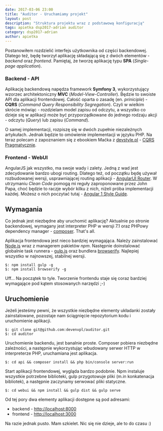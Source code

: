 ```yaml
---
date: 2017-03-06 23:00
title: "Auditor - Uruchamiamy projekt"
layout: post
description: "Struktura projektu wraz z podstawową konfiguracją"
tags: apietka dsp2017-adrian auditor
category: dsp2017-adrian
author: apietka
---
```


Postanowiłem rozdzielić interfejs użytkownika od części backendowej. Dlatego też, będę tworzył aplikację składającą się z dwóch elementów - *backend* oraz *frontend*. Pamiętaj, że tworzę aplikację typu **SPA** (*Single-page application*).

### Backend - API

Aplikację backendową napędza framework **Symfony 3**, wykorzystujący wzorzec architektoniczny **MVC** (*Model-View-Controller*). Będzie to swoiste API dla aplikacji frontendowej. Całość oparta o zasadę (en. *priniciple*) - **CQRS** (*Command Query Responsibility Segregation*). Czyli w wielkim skrócie mówiąc - rozdzielam model zapisu od odczytu, a wszystko co dzieje się w aplikacji może być przyporządkowane do jednego rodzaju akcji - odczytu (*Query*) lub zapisu (*Command*).

O samej implementacji, rozpiszę się w dwóch zupełnie niezależnych artykułach. Jednak będzie to omówienie implementacji w języku PHP. Na teraz polecam z zapoznaniem się z ebookiem Maćka z [devstyle.pl](http://devstyle.pl/) - [CQRS Pragmatycznie](http://devstyle.pl/ksiazki/cqrs-pragmatycznie/).

### Frontend - WebUI

AngularJS jak wszystko, ma swoje wady i zalety. Jedną z wad jest zdecydowanie bardzo ubogi routing. Dlatego też, od początku będę używał rozbudowanej wersji, usprawniającej routing aplikacji - [AngularUI Router](https://github.com/angular-ui/ui-router). W utrzymaniu *Clean Code* pomogą mi reguły zaproponowane przez John Papa, choć będzie to raczje wybór kilku z nich, niżeli próba implementacji każdej. Możesz o nich poczytać tutaj - [Angular 1 Style Guide](https://github.com/johnpapa/angular-styleguide/blob/master/a1/README.md).

## Wymagania

Co jednak jest niezbędne aby uruchomić aplikację? Aktualnie po stronie backendowej, wymagany jest interpreter PHP w wersji 7.1 oraz PHPowy dependency manager - [composer](https://getcomposer.org/). That's all.

Aplikacja frontendowa jest nieco bardziej wymagająca. Należy zainstalować [Node.js](https://nodejs.org) wraz z managerem pakietów *npm*. Następnie doinstalować globalnie task runnera - [gulp.js](http://gulpjs.com/) oraz bundlera [browserify](http://browserify.org/). Najlepiej wszystko w najnowszej, stabilnej wersji.

```
$: npm install gulp -g
$: npm install browserify -g
```

Uff... Na początek to tyle. Tworzenie frontendu staje się coraz bardziej wymagające pod kątem stosowanych narzędzi ;-)

## Uruchomienie

Jeżeli jesteśmy pewni, że wszystkie niezbędne elementy układanki zostały zainstalowane, pozostaje nam ściągnięcie repozytorium kodu i uruchomienie aplikacji.

```
$: git clone git@github.com:devenvpl/auditor.git
$: cd auditor
```

Uruchomienie backendu, jest banalnie proste. Composer pobiera niezbędne zależności, a następnie wykorzystując wbudowany serwer HTTP w interpreterze PHP, uruchamiana jest aplikacja.

```
$: cd api && composer install && php bin/console server:run
```

Start aplikacji frontendowej, wygląda bardzo podobnie. Npm instaluje wszystkie potrzebne biblioteki, gulp przygotowuje pliki (m.in konkatenacja bibliotek), a następnie zaczynamy serwować pliki statyczne.

```
$: cd webui && npm install && gulp dist && gulp serve
```

Od tej pory dwa elementy aplikacji dostępne są pod adresami:

- backend - [http://localhost:8000](http://localhost:8000)
- frontend - [http://localhost:3000](http://localhost:3000)

Na razie jednak pusto. Mam szkielet. Nic się nie dzieje, ale to do czasu :)